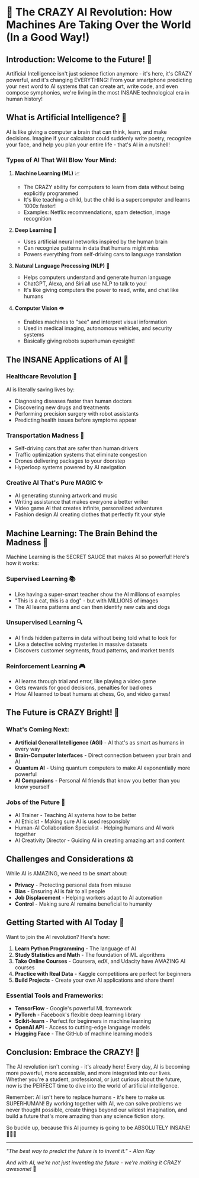 # 🤖 The CRAZY AI Revolution: How Machines Are Taking Over the World (In a Good Way!)

## Introduction: Welcome to the Future! 🚀

Artificial Intelligence isn't just science fiction anymore - it's here, it's CRAZY powerful, and it's changing EVERYTHING! From your smartphone predicting your next word to AI systems that can create art, write code, and even compose symphonies, we're living in the most INSANE technological era in human history!

## What is Artificial Intelligence? 🧠

AI is like giving a computer a brain that can think, learn, and make decisions. Imagine if your calculator could suddenly write poetry, recognize your face, and help you plan your entire life - that's AI in a nutshell!

### Types of AI That Will Blow Your Mind:

1. **Machine Learning (ML)** 📈
   - The CRAZY ability for computers to learn from data without being explicitly programmed
   - It's like teaching a child, but the child is a supercomputer and learns 1000x faster!
   - Examples: Netflix recommendations, spam detection, image recognition

2. **Deep Learning** 🌊
   - Uses artificial neural networks inspired by the human brain
   - Can recognize patterns in data that humans might miss
   - Powers everything from self-driving cars to language translation

3. **Natural Language Processing (NLP)** 💬
   - Helps computers understand and generate human language
   - ChatGPT, Alexa, and Siri all use NLP to talk to you!
   - It's like giving computers the power to read, write, and chat like humans

4. **Computer Vision** 👁️
   - Enables machines to "see" and interpret visual information
   - Used in medical imaging, autonomous vehicles, and security systems
   - Basically giving robots superhuman eyesight!

## The INSANE Applications of AI 🌟

### Healthcare Revolution 🏥
AI is literally saving lives by:
- Diagnosing diseases faster than human doctors
- Discovering new drugs and treatments
- Performing precision surgery with robot assistants
- Predicting health issues before symptoms appear

### Transportation Madness 🚗
- Self-driving cars that are safer than human drivers
- Traffic optimization systems that eliminate congestion
- Drones delivering packages to your doorstep
- Hyperloop systems powered by AI navigation

### Creative AI That's Pure MAGIC ✨
- AI generating stunning artwork and music
- Writing assistance that makes everyone a better writer
- Video game AI that creates infinite, personalized adventures
- Fashion design AI creating clothes that perfectly fit your style

## Machine Learning: The Brain Behind the Madness 🤯

Machine Learning is the SECRET SAUCE that makes AI so powerful! Here's how it works:

### Supervised Learning 📚
- Like having a super-smart teacher show the AI millions of examples
- "This is a cat, this is a dog" - but with MILLIONS of images
- The AI learns patterns and can then identify new cats and dogs

### Unsupervised Learning 🔍
- AI finds hidden patterns in data without being told what to look for
- Like a detective solving mysteries in massive datasets
- Discovers customer segments, fraud patterns, and market trends

### Reinforcement Learning 🎮
- AI learns through trial and error, like playing a video game
- Gets rewards for good decisions, penalties for bad ones
- How AI learned to beat humans at chess, Go, and video games!

## The Future is CRAZY Bright! 🌈

### What's Coming Next:
- **Artificial General Intelligence (AGI)** - AI that's as smart as humans in every way
- **Brain-Computer Interfaces** - Direct connection between your brain and AI
- **Quantum AI** - Using quantum computers to make AI exponentially more powerful
- **AI Companions** - Personal AI friends that know you better than you know yourself

### Jobs of the Future 🚀
- AI Trainer - Teaching AI systems how to be better
- AI Ethicist - Making sure AI is used responsibly
- Human-AI Collaboration Specialist - Helping humans and AI work together
- AI Creativity Director - Guiding AI in creating amazing art and content

## Challenges and Considerations ⚖️

While AI is AMAZING, we need to be smart about:
- **Privacy** - Protecting personal data from misuse
- **Bias** - Ensuring AI is fair to all people
- **Job Displacement** - Helping workers adapt to AI automation
- **Control** - Making sure AI remains beneficial to humanity

## Getting Started with AI Today 🎯

Want to join the AI revolution? Here's how:

1. **Learn Python Programming** - The language of AI
2. **Study Statistics and Math** - The foundation of ML algorithms
3. **Take Online Courses** - Coursera, edX, and Udacity have AMAZING AI courses
4. **Practice with Real Data** - Kaggle competitions are perfect for beginners
5. **Build Projects** - Create your own AI applications and share them!

### Essential Tools and Frameworks:
- **TensorFlow** - Google's powerful ML framework
- **PyTorch** - Facebook's flexible deep learning library
- **Scikit-learn** - Perfect for beginners in machine learning
- **OpenAI API** - Access to cutting-edge language models
- **Hugging Face** - The GitHub of machine learning models

## Conclusion: Embrace the CRAZY! 🎊

The AI revolution isn't coming - it's already here! Every day, AI is becoming more powerful, more accessible, and more integrated into our lives. Whether you're a student, professional, or just curious about the future, now is the PERFECT time to dive into the world of artificial intelligence.

Remember: AI isn't here to replace humans - it's here to make us SUPERHUMAN! By working together with AI, we can solve problems we never thought possible, create things beyond our wildest imagination, and build a future that's more amazing than any science fiction story.

So buckle up, because this AI journey is going to be ABSOLUTELY INSANE! 🚀🤖✨

---

*"The best way to predict the future is to invent it." - Alan Kay*

*And with AI, we're not just inventing the future - we're making it CRAZY awesome!* 🌟
